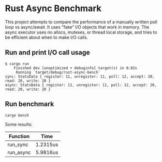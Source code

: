 # Rust Async Benchmark

This project attempts to compare the performance of a manually written poll loop vs async/await. It uses "fake" I/O objects that work in memory. The async executor uses no allocs, mutexes, or thread local storage, and tries to be efficient about when to make I/O calls.

## Run and print I/O call usage

```
$ cargo run
    Finished dev [unoptimized + debuginfo] target(s) in 0.02s
     Running `target/debug/rust-async-bench`
sync: StatsData { register: 11, unregister: 11, poll: 12, accept: 20, read: 20, write: 20 }
async: StatsData { register: 11, unregister: 11, poll: 12, accept: 20, read: 20, write: 20 }
```

## Run benchmark

```
cargo bench
```

Some results:

| Function  | Time     |
| --------- | -------- |
| run_sync  | 1.2315us |
| run_async | 5.9816us |
